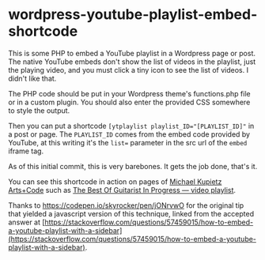 #    wordpress-youtube-playlist-embed-shortcode

This is some PHP to embed a YouTube playlist in a Wordpress page or post. The native YouTube embeds don't show the list of videos in the playlist, just the playing video, and you must click a tiny icon to see the list of videos. I didn't like that.

The PHP code should be put in your Wordpress theme's functions.php file or in a custom plugin. You should also enter the provided CSS somewhere to style the output. 

Then you can put a shortcode `[ytplaylist playlist_ID="[PLAYLIST_ID]"` in a post or page. The `PLAYLIST_ID` comes from the embed code provided by YouTube, at this writing it's the `list=` parameter in the src url of the `embed` iframe tag.

As of this initial commit, this is very barebones. It gets the job done, that's it. 

You can see this shortcode in action on pages of [Michael Kupietz Arts+Code](https://michaelkupietz.com) such as [The Best Of Guitarist In Progress — video playlist](https://michaelkupietz.com/best-guitaristinprogress-video-playlist/).

Thanks to https://codepen.io/skyrocker/pen/jONrvwO for the original tip that yielded a javascript version of this technique, linked from the accepted answer at [https://stackoverflow.com/questions/57459015/how-to-embed-a-youtube-playlist-with-a-sidebar](https://stackoverflow.com/questions/57459015/how-to-embed-a-youtube-playlist-with-a-sidebar).

